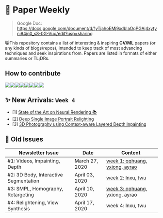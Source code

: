 # 🦄 Paper Weekly
> Google Doc: https://docs.google.com/document/d/1yTjahoEMj9xdbIaOqPGAj4xytyni84jn0_s8-0G-Vuc/edit?usp=sharing

<!--
> Inspired by [nlp_paper_summaries](https://github.com/dair-ai/nlp_paper_summaries) and [nlp_newsletter](https://github.com/dair-ai/nlp_newsletter). 
-->
😸This repository contains a list of interesting & inspiring **CV/ML** papers (or any kinds of blogs/repos), intended to keep track of most advancing techniques and seek inspirations from. Papers are listed in formats of either summaries or TL;DRs. 

## How to contribute
[![](https://sourcerer.io/fame/eveneveno/eveneveno/-Paper-Weekly-/images/0)](https://sourcerer.io/fame/eveneveno/eveneveno/-Paper-Weekly-/links/0)[![](https://sourcerer.io/fame/eveneveno/eveneveno/-Paper-Weekly-/images/1)](https://sourcerer.io/fame/eveneveno/eveneveno/-Paper-Weekly-/links/1)[![](https://sourcerer.io/fame/eveneveno/eveneveno/-Paper-Weekly-/images/2)](https://sourcerer.io/fame/eveneveno/eveneveno/-Paper-Weekly-/links/2)[![](https://sourcerer.io/fame/eveneveno/eveneveno/-Paper-Weekly-/images/3)](https://sourcerer.io/fame/eveneveno/eveneveno/-Paper-Weekly-/links/3)[![](https://sourcerer.io/fame/eveneveno/eveneveno/-Paper-Weekly-/images/4)](https://sourcerer.io/fame/eveneveno/eveneveno/-Paper-Weekly-/links/4)[![](https://sourcerer.io/fame/eveneveno/eveneveno/-Paper-Weekly-/images/5)](https://sourcerer.io/fame/eveneveno/eveneveno/-Paper-Weekly-/links/5)[![](https://sourcerer.io/fame/eveneveno/eveneveno/-Paper-Weekly-/images/6)](https://sourcerer.io/fame/eveneveno/eveneveno/-Paper-Weekly-/links/6)[![](https://sourcerer.io/fame/eveneveno/eveneveno/-Paper-Weekly-/images/7)](https://sourcerer.io/fame/eveneveno/eveneveno/-Paper-Weekly-/links/7)


## ✨ New Arrivals: `Week 4`
* [1] [State of the Art on Neural Rendering 📚](https://arxiv.org/abs/2004.03805)
* [2] [Deep Single Image Portrait Relighting](https://zhhoper.github.io/dpr.html)
* [3] [3D Photography using Context-aware Layered Depth Inpainting](https://shihmengli.github.io/3D-Photo-Inpainting/)
<!--
- **Computer Vision (CV)**s
  * [1] [RANSAC-Flow: generic two-stage image alignment](http://imagine.enpc.fr/~shenx/RANSAC-Flow/) 🐰
  * [2] [NeRF: Representing Scenes as Neural Radiance Fields for View Synthesis](https://arxiv.org/pdf/2003.08934.pdf) 🐌[Github-Re](https://github.com/yenchenlin/nerf-pytorch)
  * [3] [VIOLIN: A Large-Scale Dataset for Video-and-Language Inference](https://github.com/jimmy646/violin)
  * [4] [Structural-analogy from a Single Image Pair](https://sagiebenaim.github.io/structural-analogy/)
  * [5] [Image Segmentation Using Deep Learning: A Survey 📚](https://arxiv.org/pdf/2001.05566.pdf)
  * [6] [12-in-1: Multi-Task Vision and Language Representation Learning](https://arxiv.org/pdf/1912.02315.pdf)
  * [7] [Discovering Interpretable GAN Controls](https://arxiv.org/pdf/2004.02546.pdf)[code](https://github.com/harskish/ganspace)
  * [8] [3D Photography using Context-aware Layered Depth Inpainting  🐌](https://shihmengli.github.io/3D-Photo-Inpainting/)
- **Computer Graphics (CG)**
  - [1] [State of the Art on Neural Rendering 📚](https://arxiv.org/abs/2004.03805)
- **Natural Language Processing (NLP)**
  * [1] [PTMs: A Survey 📚](https://arxiv.org/abs/2003.08271) 
  * [2] [Hooks in the Headline: Learning to Generate Headlines with Controlled Styles](https://arxiv.org/pdf/2004.01980.pdf)
- **NLP+CV**
  - [MCEN: Bridging Cross-Modal Gap between Cooking Recipes and Dish Images with Latent Variable Model](https://arxiv.org/pdf/2004.01095.pdf)
  - [Understanding Knowledge Gaps in Visual Question Answering: Implications for Gap Identification and Testing](https://arxiv.org/pdf/2004.03755.pdf)
-->

## 🍃 Old Issues
| Newsletter Issue | Date | Content|
| ---------------- | ---- | ------------ |
| #1: Videos, Impainting, Depth| March 27, 2020 | [week 1: qqhuang, yxiong, ayrao](week1/README.md)
| #2: 3D Body, Interactive Segmentation | April 03, 2020 | [week 2: lnxu, twu](week2/README.md)
| #3: SMPL, Homography, Retargeting | April 10, 2020 | [week 3: qqhuang, yxiong, ayrao](week3/README.md)
| #4: Relightening, View Synthesis | April 17, 2020 | week 4: lnxu, twu





